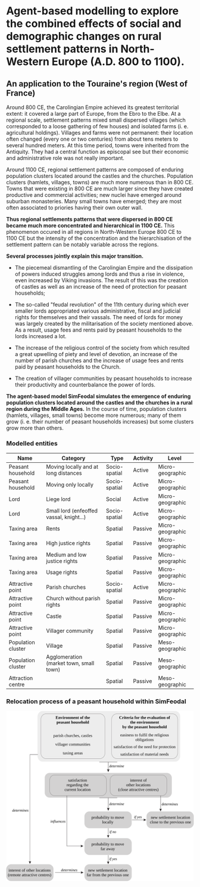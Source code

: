 # Agent-based modelling to explore the combined effects of social and demographic changes on rural settlement patterns in North-Western Europe (A.D. 800 to 1100).

## An application to the Touraine's region (West of France)

Around 800 CE, the Carolingian Empire achieved its greatest territorial extent: it covered a large part of Europe, from the Ebro to the Elbe. At a regional scale, settlement patterns mixed small dispersed villages (which corresponded to a loose gathering of few houses) and isolated farms (i. e. agricultural holdings). Villages and farms were not permanent: their location often changed (every one or two centuries) from about tens meters to several hundred meters. At this time period, towns were inherited from the Antiquity. They had a central function as episcopal see but their economic and administrative role was not really important.

Around 1100 CE, regional settlement patterns are composed of enduring population clusters located around the castles and the churches. Population clusters (hamlets, villages, towns) are much more numerous than in 800 CE. Towns that were existing in 800 CE are much larger since they have created productive and commercial activities; new nuclei have emerged around suburban monasteries. Many small towns have emerged; they are most often associated to priories having their own outer wall.

**Thus regional settlements patterns that were dispersed in 800 CE became much more concentrated and hierarchical in 1100 CE.** This phenomenon occured in all regions in North-Western Europe 800 CE to 1100 CE but the intensity of the concentration and the hierarchisation of the settlement pattern can be notably variable across the regions.

**Several processes jointly explain this major transition.**

* The piecemeal dismantling of the Carolingian Empire and the dissipation of powers induced  struggles among lords and thus a rise in violence, even increased by Viking invasions. The result of this was the creation of castles as well as an increase of the need of protection for peasant households;

* The so-called "feudal revolution" of the 11th century during which ever smaller lords appropriated various administrative, fiscal and judicial rights for themselves and their vassals. The need of lords for money was largely created by the militarisation of the society mentioned above. As a result, usage fees and rents paid by peasant households to the lords increased a lot.

* The increase of the religious control of the society from which resulted a great upwelling of piety and level of devotion, an increase of the number of parish churches and the increase of usage fees and rents paid by peasant households to the Church.

* The creation of villager communities by peasant households to increase their productivity and counterbalance the power of lords.

**The agent-based model SimFeodal simulates the emergence of enduring population clusters located around the castles and the churches in a rural region during the Middle Ages.**  In the course of time, population clusters (hamlets, villages, small towns) become more numerous; many of them grow (i. e. their number of peasant households increases) but some clusters grow more than others.

### Modelled entities

| Name  | Category | Type  | Activity | Level |
| ------------- | ------------- | ------------- | ------------- | ------------- |
| Peasant household  | Moving locally and at long distances | Socio-spatial | Active | Micro-geographic |
| Peasant household  |Moving only locally | Socio-spatial | Active | Micro-geographic |
| Lord  | Liege lord | Social | Active | Micro-geographic |
| Lord  | Small lord (enfeoffed vassal, knight...) | Socio-spatial | Active | Micro-geographic |
| Taxing area  | Rents | Spatial | Passive | Micro-geographic |
| Taxing area  | High justice rights | Spatial | Passive | Micro-geographic |
| Taxing area  | Medium and low justice rights | Spatial | Passive | Micro-geographic |
| Taxing area  | Usage rights | Spatial | Passive | Micro-geographic |
| Attractive point  | Parish churches |  Socio-spatial | Active | Micro-geographic |
| Attractive point  | Church without parish rights |  Spatial | Passive | Micro-geographic |
| Attractive point  | Castle |  Spatial | Passive | Micro-geographic |
| Attractive point  | Villager community |  Spatial | Passive | Micro-geographic |
| Population cluster  | Village |  Spatial | Passive | Meso-geographic |
| Population cluster  | Agglomeration (market town, small town) |  Spatial | Passive | Meso-geographic |
| Attraction centre  |  |  Spatial | Passive | Meso-geographic |

### Relocation process of a peasant household within SimFeodal

![Relocation process of a peasant household](PH-movingrules.png)
